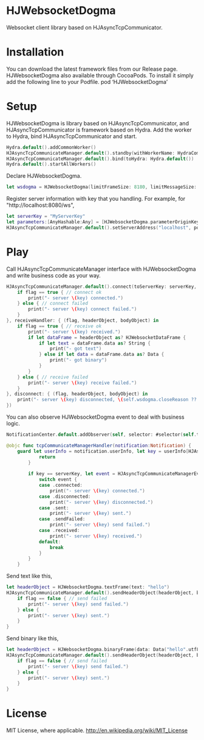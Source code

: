 HJWebsocketDogma
============

Websocket client library based on HJAsyncTcpCommunicator.

# Installation

You can download the latest framework files from our Release page.
HJWebsocketDogma also available through CocoaPods. To install it simply add the following line to your Podfile.
pod ‘HJWebsocketDogma’

# Setup

HJWebsocketDogma is library based on HJAsyncTcpCommunicator, and HJAsyncTcpCommunicator is framework based on Hydra.
Add the worker to Hydra, bind HJAsyncTcpCommunicator and start.

```swift
Hydra.default().addCommonWorker()
HJAsyncTcpCommunicateManager.default().standby(withWorkerName: HydraCommonWorkerName)
HJAsyncTcpCommunicateManager.default().bind(toHydra: Hydra.default())
Hydra.default().startAllWorkers()
```

Declare HJWebsocketDogma.

```swift
let wsdogma = HJWebsocketDogma(limitFrameSize: 8180, limitMessageSize: 1024*1024*10)
```

Register server information with key that you handling.
For example, for "http://localhost:8080/ws",

```swift
let serverKey = "MyServerKey"
let parameters:[AnyHashable:Any] = [HJWebsocketDogma.parameterOriginKey:"http://localhost:8080/ws, HJWebsocketDogma.parameterEndpointKey:"ws"];
HJAsyncTcpCommunicateManager.default().setServerAddress("localhost", port: 8080, parameters: parameters, forKey: serverKey)
```

# Play

Call HJAsyncTcpCommunicateManager interface with HJWebsocketDogma and write business code as your way.

```swift
HJAsyncTcpCommunicateManager.default().connect(toServerKey: serverKey, timeout: 3.0, dogma: wsdogma, connectHandler: { (flag, headerObject, bodyObject) in
    if flag == true { // connect ok
        print("- server \(key) connected.")
    } else { // connect failed
        print("- server \(key) connect failed.")
    }
}, receiveHandler: { (flag, headerObject, bodyObject) in
    if flag == true { // receive ok
        print("- server \(key) received.")
        if let dataFrame = headerObject as? HJWebsocketDataFrame {
            if let text = dataFrame.data as? String {
                print("- got text")
            } else if let data = dataFrame.data as? Data {
                print("- got binary")
            }
        }
    } else { // receive failed
        print("- server \(key) receive failed.")
    }
}, disconnect: { (flag, headerObject, bodyObject) in
    print("- server \(key) disconnected, \(self.wsdogma.closeReason ?? "done").")
})
```

You can also observe HJWebsocketDogma event to deal with business logic.

```swift
NotificationCenter.default.addObserver(self, selector: #selector(self.tcpCommunicateManagerHandler(notification:)), name: NSNotification.Name(rawValue: HJAsyncTcpCommunicateManagerNotification), object: nil)
```

```swift
@objc func tcpCommunicateManagerHandler(notification:Notification) {
	guard let userInfo = notification.userInfo, let key = userInfo[HJAsyncTcpCommunicateManagerParameterKeyServerKey] as? String, let event = userInfo[HJAsyncTcpCommunicateManagerParameterKeyEvent] as? Int else {
            return
        }
        
        if key == serverKey, let event = HJAsyncTcpCommunicateManagerEvent(rawValue: event) {
            switch event {
            case .connected:
                print("- server \(key) connected.")
            case .disconnected:
                print("- server \(key) disconnected.")
            case .sent:
                print("- server \(key) sent.")
            case .sendFailed:
                print("- server \(key) send failed.")
            case .received:
                print("- server \(key) received.")
            default:
                break
            }
        }
    }
```

Send text like this,

```swift
let headerObject = HJWebsocketDogma.textFrame(text: "hello")
HJAsyncTcpCommunicateManager.default().sendHeaderObject(headerObject, bodyObject: nil, toServerKey: serverKey) { (flag, headerObject, bodyObject) in
    if flag == false { // send failed
        print("- server \(key) send failed.")
    } else {
        print("- server \(key) sent.")
    }   
}
```

Send binary like this,

```swift
let headerObject = HJWebsocketDogma.binaryFrame(data: Data("hello".utf8))
HJAsyncTcpCommunicateManager.default().sendHeaderObject(headerObject, bodyObject: nil, toServerKey: serverKey) { (flag, headerObject, bodyObject) in
    if flag == false { // send failed
        print("- server \(key) send failed.")
    } else {
        print("- server \(key) sent.")
    }   
}
```

# License

MIT License, where applicable. http://en.wikipedia.org/wiki/MIT_License
